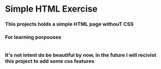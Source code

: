 # Simple HTML Exercise

### This projects holds a simple HTML page withouT CSS

### For learning porpouses

#

### It's not intent do be beautiful by now, in the future I will recivist this project to add some css features
